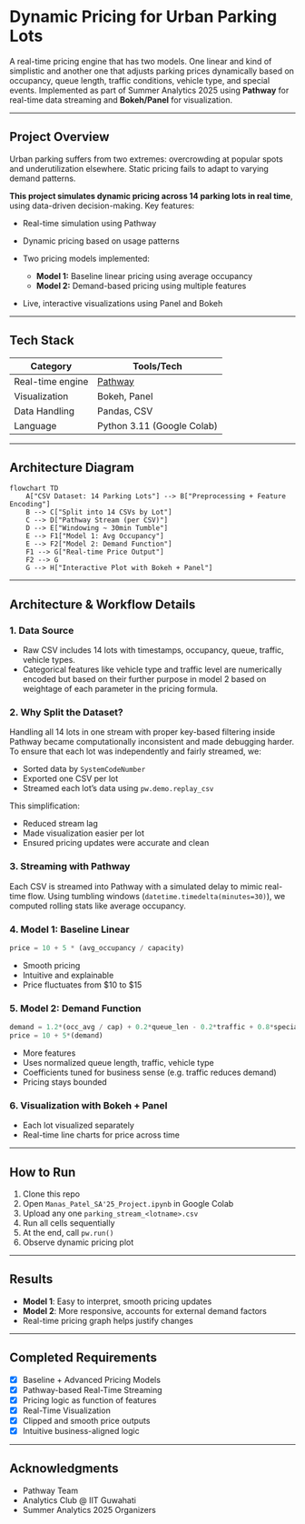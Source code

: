 # Dynamic Pricing for Urban Parking Lots

A real-time pricing engine that has two models. One linear and kind of simplistic and another one that adjusts parking prices dynamically based on occupancy, queue length, traffic conditions, vehicle type, and special events. Implemented as part of Summer Analytics 2025 using **Pathway** for real-time data streaming and **Bokeh/Panel** for visualization.

---

## Project Overview

Urban parking suffers from two extremes: overcrowding at popular spots and underutilization elsewhere. Static pricing fails to adapt to varying demand patterns.

**This project simulates dynamic pricing across 14 parking lots in real time**, using data-driven decision-making. Key features:

* Real-time simulation using Pathway
* Dynamic pricing based on usage patterns
* Two pricing models implemented:

  * **Model 1:** Baseline linear pricing using average occupancy
  * **Model 2:** Demand-based pricing using multiple features
* Live, interactive visualizations using Panel and Bokeh

---

## Tech Stack

| Category         | Tools/Tech                     |
| ---------------- | ------------------------------ |
| Real-time engine | [Pathway](https://pathway.com) |
| Visualization    | Bokeh, Panel                   |
| Data Handling    | Pandas, CSV                    |
| Language         | Python 3.11 (Google Colab)     |

---

## Architecture Diagram

```mermaid
flowchart TD
    A["CSV Dataset: 14 Parking Lots"] --> B["Preprocessing + Feature Encoding"]
    B --> C["Split into 14 CSVs by Lot"]
    C --> D["Pathway Stream (per CSV)"]
    D --> E["Windowing ~ 30min Tumble"]
    E --> F1["Model 1: Avg Occupancy"]
    E --> F2["Model 2: Demand Function"]
    F1 --> G["Real-time Price Output"]
    F2 --> G
    G --> H["Interactive Plot with Bokeh + Panel"]

```

---

## Architecture & Workflow Details

### 1. **Data Source**

* Raw CSV includes 14 lots with timestamps, occupancy, queue, traffic, vehicle types.
* Categorical features like vehicle type and traffic level are numerically encoded but based on their further purpose in model 2 based on weightage of each parameter in the pricing formula.

### 2. **Why Split the Dataset?**

Handling all 14 lots in one stream with proper key-based filtering inside Pathway became computationally inconsistent and made debugging harder. To ensure that each lot was independently and fairly streamed, we:

* Sorted data by `SystemCodeNumber`
* Exported one CSV per lot
* Streamed each lot’s data using `pw.demo.replay_csv`

This simplification:

* Reduced stream lag
* Made visualization easier per lot
* Ensured pricing updates were accurate and clean

### 3. **Streaming with Pathway**

Each CSV is streamed into Pathway with a simulated delay to mimic real-time flow. Using tumbling windows (`datetime.timedelta(minutes=30)`), we computed rolling stats like average occupancy.

### 4. **Model 1: Baseline Linear**

```python
price = 10 + 5 * (avg_occupancy / capacity)
```

* Smooth pricing
* Intuitive and explainable
* Price fluctuates from \$10 to \$15

### 5. **Model 2: Demand Function**

```python
demand = 1.2*(occ_avg / cap) + 0.2*queue_len - 0.2*traffic + 0.8*special_day + 0.2*vehicle_type
price = 10 + 5*(demand)
```

* More features
* Uses normalized queue length, traffic, vehicle type
* Coefficients tuned for business sense (e.g. traffic reduces demand)
* Pricing stays bounded

### 6. **Visualization with Bokeh + Panel**

* Each lot visualized separately
* Real-time line charts for price across time

---

## How to Run

1. Clone this repo
2. Open `Manas_Patel_SA'25_Project.ipynb` in Google Colab
3. Upload any one `parking_stream_<lotname>.csv`
4. Run all cells sequentially
5. At the end, call `pw.run()`
6. Observe dynamic pricing plot

---

## Results

* **Model 1**: Easy to interpret, smooth pricing updates
* **Model 2**: More responsive, accounts for external demand factors
* Real-time pricing graph helps justify changes

---

## Completed Requirements

* [x] Baseline + Advanced Pricing Models
* [x] Pathway-based Real-Time Streaming
* [x] Pricing logic as function of features
* [x] Real-Time Visualization
* [x] Clipped and smooth price outputs
* [x] Intuitive business-aligned logic

---

## Acknowledgments

* Pathway Team
* Analytics Club @ IIT Guwahati
* Summer Analytics 2025 Organizers
